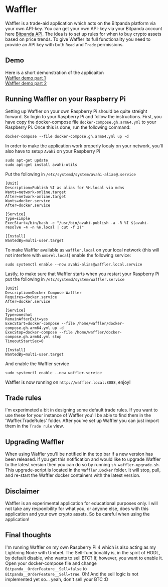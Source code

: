 # Waffler
Waffler is a trade-aid application which acts on the Bitpanda platform via your own API-key. You can get your own API-key via your Bitpanda account here [Bitpanda API](https://exchange.bitpanda.com/account/keys). The idea is to set up rules for when to buy crypto assets based on price trends. To give Waffler its full functionality you need to provide an API key with both `Read` and `Trade` permissions.

## Demo
Here is a short demonstration of the applicaiton  
[Waffler demo part 1](https://www.youtube.com/watch?v=dtT1fKV4TK8)  
[Waffler demo part 2](https://www.youtube.com/watch?v=6dFr9D0gjGc)

## Running Waffler on your Raspberry Pi
Setting up Waffler on your own Raspberry Pi should be quite streight forward. So login to your Raspberry Pi and follow the instructions. First, you have copy the docker-compose file `docker-compose.gh.arm64.yml` to your Raspberry Pi. Once this is done, run the following command:
```
docker-compose --file docker-compose.gh.arm64.yml up -d
```
In order to make the application work properly localy on your network, you'll also have to setup `Avahi` on your Raspberry Pi
```
sudo apt-get update
sudo apt-get install avahi-utils
```
Put the following in `/etc/systemd/system/avahi-alias@.service`
```
[Unit]
Description=Publish %I as alias for %H.local via mdns
Wants=network-online.target
After=network-online.target
Wants=docker.service
After=docker.service

[Service]
Type=simple
ExecStart=/bin/bash -c "/usr/bin/avahi-publish -a -R %I $(avahi-resolve -4 -n %H.local | cut -f 2)"

[Install]
WantedBy=multi-user.target
```
To make Waffler available as `waffler.local` on your local network (this will not interfere with `umbrel.local`) enable the following service:
```
sudo systemctl enable --now avahi-alias@waffler.local.service
```
Lastly, to make sure that Waffler starts when you restart your Raspberry Pi put the following in `/etc/systemd/system/waffler.service`
```
[Unit]
Description=Docker Compose Waffler
Requires=docker.service
After=docker.service

[Service]
Type=oneshot
RemainAfterExit=yes
ExecStart=docker-compose --file /home/waffler/docker-compose.gh.arm64.yml up -d
ExecStop=docker-compose --file /home/waffler/docker-compose.gh.arm64.yml stop
TimeoutStartSec=0

[Install]
WantedBy=multi-user.target
```
And enable the Waffler service
```
sudo systemctl enable --now waffler.service
```
Waffler is now running on `http://waffler.local:8088`, enjoy!

## Trade rules
I'm experimeted a bit in designing some default trade rules. If you want to use these for your instance of Waffler you'll be able to find them in the 'Waffler.TradeRules' folder. After you've set up Waffler you can just import them in the `Trade rule` view.

## Upgrading Waffler
When using Waffler you'll be notified in the top bar if a new version has been released. If you get this notification and would like to upgrade Waffler to the latest version then you can do so by running `sh waffler-upgrade.sh`. This upgrade-script is located in the `Waffler.Docker` folder. It will stop, pull, and re-start the Waffler docker containers with the latest version.

## Disclaimer
Waffler is an experimental application for educational purposes only. I will not take any responibility for what you, or anyone else, does with this application and your own crypto assets. So be careful when using the application!

## Final thoughts
I'm running Waffler on my own Raspberry Pi 4 which is also acting as my Lightning Node with Umbrel. The Sell-functionality is, in the spirit of HODL, by default disable, who wants to sell BTC? If, however, you want to enable it. Open your docker-compose file and change `Bitpanda__OrderFeature__Sell=false` to `Bitpanda__OrderFeature__Sell=true`. Oh! And the sell logic is not implemented yet so... yeah, don't sell your BTC :D
